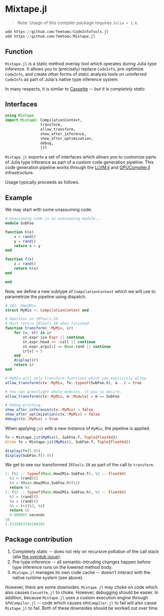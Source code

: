 # Mixtape.jl

> Note: Usage of this compiler package requires `Julia > 1.6`.

```julia
add https://github.com/femtomc/CodeInfoTools.jl
add https://github.com/femtomc/Mixtape.jl
```

## Function

`Mixtape.jl` is a static method overlay tool which operates during Julia type inference. It allows you to (precisely) replace `CodeInfo`, pre-optimize `CodeInfo`, and create other forms of static analysis tools on uninferred `CodeInfo` as part of Julia's native type inference system.

In many respects, it is similar to [Cassette](https://github.com/JuliaLabs/Cassette.jl) -- _but it is completely static_.

## Interfaces

```julia
using Mixtape
import Mixtape: CompilationContext, 
                transform, 
                allow_transform, 
                show_after_inference,
                show_after_optimization, 
                debug,
                jit
```

`Mixtape.jl` exports a set of interfaces which allows you to customize parts of Julia type inference as part of a custom code generation pipeline. This code generation pipeline works through the [LLVM.jl](https://github.com/maleadt/LLVM.jl) and [GPUCompiler.jl](https://github.com/JuliaGPU/GPUCompiler.jl) infrastructure.

Usage typically proceeds as follows.

## Example

We may start with some unassuming code.

```julia
# Unassuming code in an unassuming module...
module SubFoo

function h(x)
    x = rand()
    y = rand()
    return x + y
end

function f(x)
    z = rand()
    return h(x)
end

end
```

Now, we define a new subtype of `CompilationContext` which we will use to parametrize the pipeline using dispatch.

```julia
# 101: How2Mix
struct MyMix <: CompilationContext end

# Operates on IRTools.IR.
# Must return IRTools.IR when finished.
function transform(::MyMix, ir)
    for (v, st) in ir
        st.expr isa Expr || continue
        st.expr.head == :call || continue
        st.expr.args[1] == Base.rand || continue
        ir[v] = 5
    end
    display(ir)
    return ir
end

# MyMix will only transform functions which you explicitly allow.
allow_transform(ctx::MyMix, fn::typeof(SubFoo.h), a...) = true

# You can greenlight whole modules, if you so desire.
allow_transform(ctx::MyMix, m::Module) = m == SubFoo

# Debug printing.
show_after_inference(ctx::MyMix) = false
show_after_optimization(ctx::MyMix) = false
debug(ctx::MyMix) = true
```

When applying `jit` with a new instance of `MyMix`, the pipeline is applied.

```julia
fn = Mixtape.jit(MyMix(), SubFoo.f, Tuple{Float64})
@time fn = Mixtape.jit(MyMix(), SubFoo.f, Tuple{Float64})

display(fn(5.0))
display(SubFoo.f(5.0))
```

We get to see our transformed `IRTools.IR` as part of the call to `transform`.

```julia
1: (%1 :: typeof(Main.How2Mix.SubFoo.f), %2 :: Float64)
  %3 = (rand)()
  %4 = (Main.How2Mix.SubFoo.h)(%2)
  return %4
1: (%1 :: typeof(Main.How2Mix.SubFoo.h), %2 :: Float64)
  %3 = (rand)()
  %4 = (rand)()
  %5 = (+)(%3, %4)
  return %5
  0.000007 seconds
10
1.1235863744100292
```

## Package contribution

1. Completely static -- does not rely on recursive pollution of the call stack (alla [the overdub issue](https://julia.mit.edu/Cassette.jl/stable/overdub.html)).
2. Pre-type inference -- all semantic-intruding changes happen before type inference runs on the lowered method body.
3. `Mixtape.jl` manages its own code cache -- doesn't interact with the native runtime system (see above).

However, there are some downsides. `Mixtape.jl` may choke on code which also causes `Cassette.jl` to choke. However, debugging should be easier. In addition, because `Mixtape.jl` uses a custom execution engine through `GPUCompiler.jl` -- code which causes `GPUCompiler.jl` to fail will also cause `Mixtape.jl` to fail. Both of these downsides should be worked out over time.
